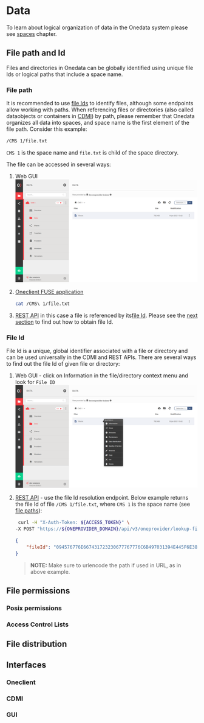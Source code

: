 # Data
<!-- This file is referenced at least one time as "data.md" -->

To learn about logical organization of data in the Onedata system please see [spaces](spaces.md) chapter.

## File path and Id
<!-- This header is referenced at least one time as "#file-path-and-id" -->

Files and directories in Onedata can be globally identified using unique file Ids or logical paths 
that include a space name.

### File path
<!-- This header is referenced at least one time as "#file-paths" -->
It is recommended to use [file Ids](#file-id) to identify files, although some endpoints allow working with paths. 
When referencing files or directories (also called dataobjects or containers in [CDMI](cdmi.md)) by path, 
please remember that Onedata organizes all data into spaces, and space name is the first element of 
the file path. Consider this example:
```bash
/CMS 1/file.txt
```
`CMS 1` is the space name and `file.txt` is child of the space directory.

The file can be accessed in several ways:
1. Web GUI
![image](../../images/user-guide/data/file-gui.png)

2. [Oneclient FUSE application](oneclient.md) 
    ```bash
    cat /CMS\ 1/file.txt
    ```        
3. [REST API](rest-api.md) in this case a file is referenced by its[file Id](#file-id).
Please see the [next section](#file-id) to find out how to obtain file Id. 

### File Id
<!-- This header is referenced at least one time as "#file-id" -->

File Id is a unique, global identifier associated with a file or directory and
can be used universally in the CDMI and REST APIs. There are several ways to 
find out the file Id of given file or directory:

1. Web GUI - click on Information in the file/directory context menu and look 
for `File ID`
![image](../../images/user-guide/data/file-information-gui.png)

2. [REST API](rest-api.md) - use the file Id resolution endpoint. Below example returns the 
file Id of file `/CMS 1/file.txt`, where `CMS 1` is the space name 
(see [file paths](#file-path)):

    ```bash
     curl -H "X-Auth-Token: ${ACCESS_TOKEN}" \
    -X POST "https://${ONEPROVIDER_DOMAIN}/api/v3/oneprovider/lookup-file-id/CMS%201/file.txt"
    ```
    ```json 
    {
        "fileId": "094576776E667431723230677767776C6B497031394E445F6E3868677873..."
    }
    ```
    >**NOTE:** Make sure to urlencode the path if used in URL, as in above example.

## File permissions

### Posix permissions
<!-- This header is referenced at least one time as "#posix-permissions" -->

### Access Control Lists
<!-- This header is referenced at least one time as "#access-control-lists" -->

## File distribution  <!-- link to replication & migration -->

## Interfaces

### Oneclient <!-- TODO: link to Oneclient -->

### CDMI <!-- short description + link -->

### GUI <!-- screenshots -->
